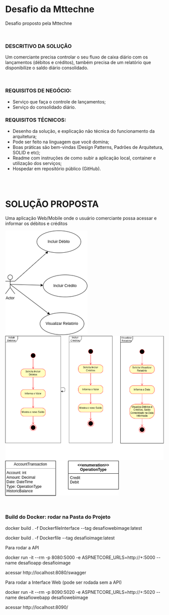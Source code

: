 # Desafio da Mttechne
Desafio proposto pela Mttechne

<br/>

### DESCRITIVO DA SOLUÇÃO
Um comerciante precisa controlar o seu fluxo de caixa diário com os lançamentos
(débitos e créditos), também precisa de um relatório que disponibilize o saldo
diário consolidado.

<br/>

### REQUISITOS DE NEGÓCIO:
- Serviço que faça o controle de lançamentos;
- Serviço do consolidado diário.

### REQUISITOS TÉCNICOS:
- Desenho da solução, e explicação não técnica do funcionamento da arquitetura;
- Pode ser feito na linguagem que você domina;
- Boas práticas são bem-vindas (Design Patterns, Padrões de Arquitetura,
SOLID e etc);
- Readme com instruções de como subir a aplicação local, container e utilização
dos serviços;
- Hospedar em repositório público (GitHub).

<br/>
<br/>

# SOLUÇÃO PROPOSTA
Uma aplicação Web/Mobile onde o usuário comerciante possa acessar e informar os débitos e créditos

![Alt text](/Diagrams/usecase.png "Casos de Uso")
![Alt text](/Diagrams/activity.png "Casos de Uso")
![Alt text](/Diagrams/classes.png "Casos de Uso")


<br/>

### Build do Docker: rodar na Pasta do Projeto
docker build . -f DockerfileInterface --tag desafiowebimage:latest

docker build . -f Dockerfile --tag desafioimage:latest

Para rodar a API

docker run -it --rm -p 8080:5000 -e ASPNETCORE_URLS=http://+:5000 --name desafioapp desafioimage

acessar http://localhost:8080/swagger

Para rodar a Interface Web (pode ser rodada sem a API)

docker run -it --rm -p 8090:5020 -e ASPNETCORE_URLS=http://+:5020 --name desafiowebapp desafiowebimage

acessar http://localhost:8090/